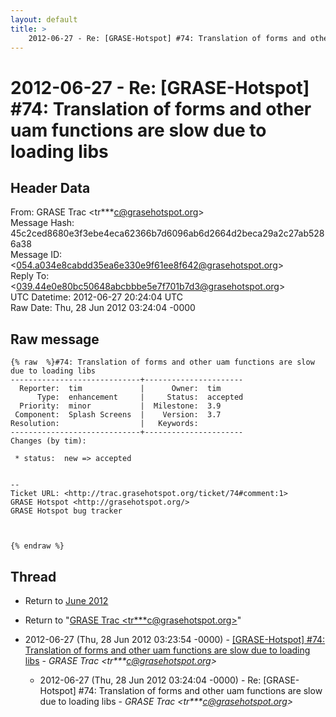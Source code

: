 ```yaml
---
layout: default
title: >
    2012-06-27 - Re: [GRASE-Hotspot] #74: Translation of forms and other uam functions are slow due to loading libs
---
```


# 2012-06-27 - Re: [GRASE-Hotspot] #74: Translation of forms and other uam functions are slow due to loading libs

## Header Data

From: GRASE Trac \<tr***c@grasehotspot.org\><br>
Message Hash: 45c2ced8680e3f3ebe4eca62366b7d6096ab6d2664d2beca29a2c27ab5286a38<br>
Message ID: \<054.a034e8cabdd35ea6e330e9f61ee8f642@grasehotspot.org\><br>
Reply To: \<039.44e0e80bc50648abcbbbe5e7f701b7d3@grasehotspot.org\><br>
UTC Datetime: 2012-06-27 20:24:04 UTC<br>
Raw Date: Thu, 28 Jun 2012 03:24:04 -0000<br>

## Raw message

```
{% raw  %}#74: Translation of forms and other uam functions are slow due to loading libs
-----------------------------+----------------------
  Reporter:  tim             |      Owner:  tim
      Type:  enhancement     |     Status:  accepted
  Priority:  minor           |  Milestone:  3.9
 Component:  Splash Screens  |    Version:  3.7
Resolution:                  |   Keywords:
-----------------------------+----------------------
Changes (by tim):

 * status:  new => accepted


-- 
Ticket URL: <http://trac.grasehotspot.org/ticket/74#comment:1>
GRASE Hotspot <http://grasehotspot.org/>
GRASE Hotspot bug tracker



{% endraw %}
```

## Thread

+ Return to [June 2012](/archive/2012/06)

+ Return to "[GRASE Trac <tr***c<span>@</span>grasehotspot.org>](/authors/tr___c_at_grasehotspot_org)"

+ 2012-06-27 (Thu, 28 Jun 2012 03:23:54 -0000) - [[GRASE-Hotspot] #74: Translation of forms and other uam functions are slow due to loading libs](/archive/2012/06/4e21e7d98c8afb20d3e8c6f6b1cd0d42a3f03babd173d94b53c0eb3bc3f68ff6) - _GRASE Trac \<tr***c@grasehotspot.org\>_
  + 2012-06-27 (Thu, 28 Jun 2012 03:24:04 -0000) - Re: [GRASE-Hotspot] #74: Translation of forms and other uam functions are slow due to loading libs - _GRASE Trac \<tr***c@grasehotspot.org\>_

